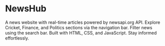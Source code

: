 # NewsHub
A news website with real-time articles powered by newsapi.org API. Explore Cricket, Finance, and Politics sections via the navigation bar. Filter news using the search bar. Built with HTML, CSS, and JavaScript. Stay informed effortlessly.
